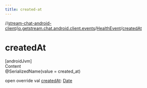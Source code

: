 ```yaml
---
title: created-at
---
```

//[stream-chat-android-client](../../../index.md)/[io.getstream.chat.android.client.events](../index.md)/[HealthEvent](index.md)/[createdAt](createdAt.md)



# createdAt  
[androidJvm]  
Content  
@SerializedName(value = created_at)  
  
open override val [createdAt](createdAt.md): [Date](https://developer.android.com/reference/kotlin/java/util/Date.html)  




